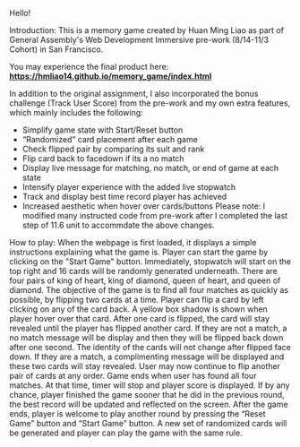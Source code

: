 Hello!

Introduction:
This is a memory game created by Huan Ming Liao as part of General Assembly's 
Web Development Immersive pre-work (8/14-11/3 Cohort) in San Francisco. 

You may experience the final product here: **https://hmliao14.github.io/memory_game/index.html**

In addition to the original assignment, I also incorporated the bonus challenge (Track User Score) from the pre-work and my own extra features, which mainly includes the following:
- Simplify game state with Start/Reset button
- “Randomized” card placement after each game 
- Check flipped pair by comparing its suit and rank
- Flip card back to facedown if its a no match
- Display live message for matching, no match, or end of game at each state
- Intensify player experience with the added live stopwatch
- Track and display best time record player has achieved
- Increased aesthetic when hover over cards/buttons
Please note: I modified many instructed code from pre-work after I completed the last step of 11.6 unit to accommdate the above changes.

How to play:
When the webpage is first loaded, it displays a simple instructions explaining what the game is. Player can start the game by clicking on the "Start Game" button. Immediately, stopwatch will start on the top right and 16 cards will be randomly generated underneath. There are four pairs of king of heart, king of diamond, queen of heart, and queen of diamond. The objective of the game is to find all four matches as quickly as possible, by flipping two cards at a time. Player can flip a card by left clicking on any of the card back. A yellow box shadow is shown when player hover over that card. After one card is flipped, the card will stay revealed until the player has flipped another card. If they are not a match, a no match message will be display and then they will be flipped back down after one second. The identity of the cards will not change after flipped face down. If they are a match, a complimenting message will be displayed and these two cards will stay revealed. User may now continue to flip another pair of cards at any order. Game ends when user has found all four matches. At that time, timer will stop and player score is displayed. If by any chance, player finished the game sooner that he did in the previous round, the best record will be updated and reflected on the screen. After the game ends, player is welcome to play another round by pressing the “Reset Game” button and “Start Game” button. A new set of randomized cards will be generated and player can play the game with the same rule. 
